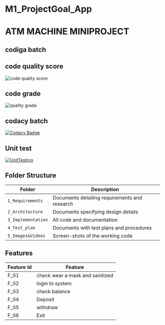 # M1_ProjectGoal_App

# ATM MACHINE MINIPROJECT

## codiga batch
## code quality score

![code quality score](https://api.codiga.io/project/31297/score/svg)

## code grade

![quality grade](https://api.codiga.io/project/31297/status/svg)

## codacy batch

[![Codacy Badge](https://app.codacy.com/project/badge/Grade/e9d37d6d752b4daf8ec3c0fa1d88d0bc)](https://www.codacy.com/gh/gayathrijanakiram/M1_ProjectGoal_App/dashboard?utm_source=github.com&amp;utm_medium=referral&amp;utm_content=gayathrijanakiram/M1_ProjectGoal_App&amp;utm_campaign=Badge_Grade)

## Unit test

[![UnitTesting](https://github.com/gayathrijanakiram/M1_ProjectGoal_App/actions/workflows/c-cpp.yml/badge.svg)](https://github.com/gayathrijanakiram/M1_ProjectGoal_App/actions/workflows/c-cpp.yml)

## Folder Structure
Folder             | Description
-------------------| -----------------------------------------
`1_Requirements`   | Documents detailing requirements and research
`2_Architecture`   | Documents specifying design details
`3_Implementation` | All code and documentation
`4_Test_plan`      | Documents with test plans and procedures
`5_Images&Videos`         | Screen-shots of the working code
##  Features
| Feature Id | Feature |
| -----------|---------|
|F_01| check wear a mask and sanitized | |
|F_02| login to system |
|F_03| check balance |
|F_04| Deposit |
|F_05| withdraw |
|F_06| Exit |
